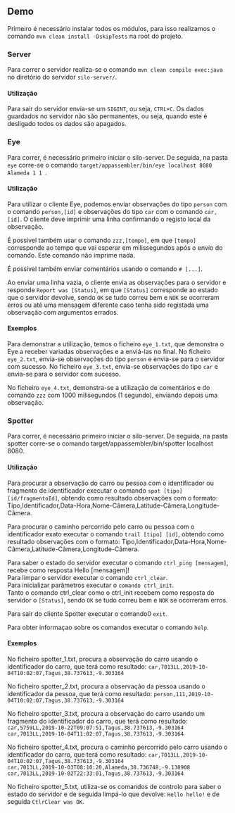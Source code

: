 

## Demo

Primeiro é necessário instalar todos os módulos, para isso realizamos o comando `mvn clean install -DskipTests` na root do projeto.

### Server
Para correr o servidor realiza-se o comando `mvn clean compile exec:java` no diretório do servidor `silo-server/`.

#### Utilização
Para sair do servidor envia-se um `SIGINT`, ou seja, `CTRL+C`. Os dados guardados no servidor não são permanentes, ou seja, quando este é desligado todos os dados são apagados.

### Eye

Para correr, é necessário primeiro iniciar o silo-server.
De seguida, na pasta `eye` corre-se o comando `target/appassembler/bin/eye localhost 8080 Alameda 1 1 `.

#### Utilização

Para utilizar o cliente Eye, podemos enviar observações do tipo `person` com o comando `person,[id]`
 e observações do tipo `car` com o comando `car,[id]`. O cliente deve imprimir uma linha confirmando
 o registo local da observação.
 
É possível também usar o comando `zzz,[tempo]`, em que `[tempo]` corresponde ao tempo que vai esperar 
em milissegundos após o envio do comando. Este comando não imprime nada.

É possível também enviar comentários usando o comando `# [...]`.

Ao enviar uma linha vazia, o cliente envia as observações para o servidor e responde `Report was [Status]`,
 em que `[Status]` corresponde ao estado que o servidor devolve, sendo `OK` se tudo correu bem e 
 `NOK` se ocorreram erros ou até uma mensagem diferente caso tenha sido registada uma observação com
 argumentos errados.

#### Exemplos

Para demonstrar a utilização, temos o ficheiro `eye_1.txt`, que demonstra o Eye a receber variadas observações e a enviá-las no final.
No ficheiro `eye_2.txt`, envia-se observações do tipo `person` e envia-se para o servidor com sucesso.
No ficheiro `eye_3.txt`, envia-se observações do tipo `car` e envia-se para o servidor com sucesso.

No ficheiro `eye_4.txt`, demonstra-se a utilização de comentários e do comando `zzz` com 1000 milisegundos (1 segundo), enviando depois uma observação.

### Spotter

Para correr, é necessário primeiro iniciar o silo-server. De seguida, na pasta spotter corre-se o comando target/appassembler/bin/spotter localhost 8080.

#### Utilização

Para procurar a observação do carro ou pessoa com o identificador ou fragmento de identificador executar o comando `spot [tipo] [id/fragmentoId]`, obtendo como resultado observações com o formato: Tipo,Identificador,Data-Hora,Nome-Câmera,Latitude-Câmera,Longitude-Câmera.

Para procurar o caminho percorrido pelo carro ou pessoa com o identificador exato executar o comando `trail [tipo] [id]`, obtendo como resultado observações com o formato: Tipo,Identificador,Data-Hora,Nome-Câmera,Latitude-Câmera,Longitude-Câmera.

Para saber o estado do servidor executar o comando `ctrl_ping [mensagem]`, recebe como resposta Hello [mensagem]!</br>
Para limpar o servidor executar o comando `ctrl_clear`.</br>
Para inicializar parâmetros executar o `comando ctrl_init`.</br>
Tanto o comando ctrl_clear como o ctrl_init recebem como resposta do servidor o `[Status]`, sendo `OK` se tudo correu bem e `NOK` se ocorreram erros.

Para sair do cliente Spotter executar o comando0 `exit`.

Para obter informaçao sobre os comandos executar o comando `help`.

#### Exemplos

No ficheiro spotter_1.txt, procura a observação do carro usando o identificador do carro, que terá como resultado: `car,7013LL,2019-10-04T10:02:07,Tagus,38.737613,-9.303164`</br>

No ficheiro spotter_2.txt, procura a observação da pessoa usando o identificador da pessoa, que terá como resultado: `person,111,2019-10-04T10:02:07,Tagus,38.737613,-9.303164`</br>

No ficheiro spotter_3.txt, procura a observação do carro usando um fragmento do identificador do carro, que terá como resultado: `car,5759LL,2019-10-22T09:07:51,Tagus,38.737613,-9.303164`</br>
`car,7013LL,2019-10-04T11:02:07,Tagus,38.737613,-9.303164`</br>

No ficheiro spotter_4.txt, procura o caminho percorrido pelo carro usando o identificador do carro, que terá como resultado: `car,7013LL,2019-10-04T10:02:07,Tagus,38.737613,-9.303164`</br>
`car,7013LL,2019-10-03T08:10:20,Alameda,38.736748,-9.138908`</br>
`car,7013LL,2019-10-02T22:33:01,Tagus,38.737613,-9.303164`</br>

No ficheiro spotter_5.txt, utiliza-se os comandos de controlo para saber o estado do servidor e de seguida limpá-lo que devolve: `Hello hello!` e de seguida `CtlrClear was OK`.

